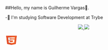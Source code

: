 ##Hello, my name is Guilherme Vargas👋.

-🌱 I'm studying Software Development at Trybe

<div align="center">
  <a href="https://github.com/Vargazz">
  <img height="180em" src="https://github-readme-stats.vercel.app/api?username=Vargazz&show_icons=true&theme=dark&include_all_commits=true&count_private=true"/>
  <img height="180em" src="https://github-readme-stats.vercel.app/api/top-langs/?username=Vargazz&layout=compact&langs_count=7&theme=dark"/>
</div>

  <div style="display: inline_block"><br>
    
  <img align="center" alt="Gui-HTML" height="30" width="40" src="https://raw.githubusercontent.com/devicons/devicon/master/icons/html5/html5-original.svg">

</div>
  
  
